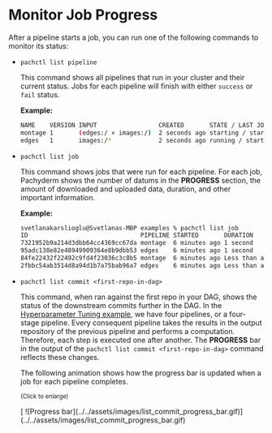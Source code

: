 # Monitor Job Progress

After a pipeline starts a job, you can run one of the following commands
to monitor its status:

* `pachctl list pipeline`

  This command shows all pipelines that run in your cluster
  and their current status. Jobs for each pipeline will finish with either
  `success` or `fail` status.

  **Example:**

  ```bash
  NAME    VERSION INPUT                 CREATED       STATE / LAST JOB    DESCRIPTION
  montage 1       (edges:/ ⨯ images:/)  2 seconds ago starting / starting A montage pipeline
  edges   1       images:/*             2 seconds ago running / starting  An edge detection pipeline.
  ```

* `pachctl list job`

  This command shows jobs that were run for each pipeline. For each job,
  Pachyderm shows the number of datums in the **PROGRESS** section, the amount
  of downloaded and uploaded data, duration, and other important information.

  **Example:**

  ```bash
  svetlanakarslioglu@Svetlanas-MBP examples % pachctl list job
  ID                               PIPELINE STARTED       DURATION           RESTART PROGRESS    DL       UL       STATE
  7321952b9a214d3dbb64cc4369cc67da montage  6 minutes ago 1 second           0       1 + 0 / 1   371.9KiB 1.283MiB success
  95adc138e82e48949909364e8b9dbb53 edges    6 minutes ago 1 second           0       2 + 1 / 3   181.1KiB 111.4KiB success
  84fe22432f22492c9fd4f23036c3c8b5 montage  6 minutes ago Less than a second 0       1 + 0 / 1   79.49KiB 378.6KiB success
  2fbbc54ab3514d8a94d1b7a75bab96a7 edges    6 minutes ago Less than a second 0       1 + 0 / 1   57.27KiB 22.22KiB success
  ```

* `pachctl list commit <first-repo-in-dag>`

  This command, when ran against the first repo in your DAG,
  shows the status of the downstream commits further in the DAG.
  In the [Hyperparameter Tuning example](https://github.com/pachyderm/pachyderm/tree/master/examples/ml/hyperparameter), we have four pipelines,
  or a four-stage pipeline. Every consequent pipeline takes the results
  in the output repository of the previous pipeline and performs a
  computation. Therefore, each step is executed one after another.
  The **PROGRESS** bar in the output of the `pachctl list commit <first-repo-in-dag>`
  command reflects these changes.

  The following animation shows how the progress bar is updated
  when a job for each pipeline completes.

  <p><small>(Click to enlarge)</small></p>
  [ ![Progress bar](../../assets/images/list_commit_progress_bar.gif)](../../assets/images/list_commit_progress_bar.gif)
